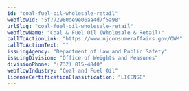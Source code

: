 ```yaml
---
id: "coal-fuel-oil-wholesale-retail"
webflowId: "5f772980de9e06aa4d7f5a98"
urlSlug: "coal-fuel-oil-wholesale-retail"
webflowName: "Coal & Fuel Oil (Wholesale & Retail)"
callToActionLink: "https://www.njconsumeraffairs.gov/OWM"
callToActionText: ""
issuingAgency: "Department of Law and Public Safety"
issuingDivision: "Office of Weights and Measures"
divisionPhone: "(732) 815-4840"
webflowIndustry: "Coal and Fuel Oil"
licenseCertificationClassification: "LICENSE"
---
```

